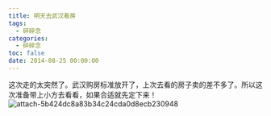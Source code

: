 ```yaml
---
title: 明天去武汉看房
tags:
  - 碎碎念
categories:
  - 碎碎念
toc: false
date: 2014-08-25 00:00:00
---
```


这次走的太突然了。武汉购房标准放开了，上次去看的房子卖的差不多了。所以这次准备带上小方去看看，如果合适就先定下来！
![attach-5b424dc8a83b34c24cda0d8ecb230948](http://file.mspring.org/attach-5b424dc8a83b34c24cda0d8ecb230948)